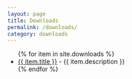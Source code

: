 ```yaml
---
layout: page
title: Downloads
permalink: /downloads/
category: downloads
---
```


<ul>
{% for item in site.downloads %}
  <li><a href="{{ item.url }}">{{ item.title }}</a>
    - {{ item.description }}
  </li>
{% endfor %}
</ul>